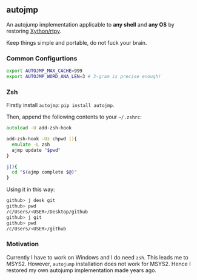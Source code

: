 ## autojmp

An autojump implementation applicable to **any shell** and **any OS** by restoring [Xython/rtpy](https://github.com/Xython/wisepy/tree/836b63c33685b6107e528256a3cc0a9600015140).

Keep things simple and portable, do not fuck your brain.

### Common Configurtions

```bash
export AUTOJMP_MAX_CACHE=999
export AUTOJMP_WORD_ANA_LEN=3 # 3-gram is precise enough!
```

### Zsh

Firstly install `autojmp`: `pip install autojmp`.

Then, append the following contents to your `~/.zshrc`:

```zsh
autoload -U add-zsh-hook

add-zsh-hook -Uz chpwd (){
  emulate -L zsh
  ajmp update "$pwd"
}

j(){
  cd "$(ajmp complete $@)"
} 
```

Using it in this way:

```zsh
github> j desk git
github> pwd
/c/Users/<USER>/Desktop/github
github> j git
github> pwd
/c/Users/<USER>/github
```

### Motivation

Currently I have to work on Windows and I do need `zsh`. This leads me to MSYS2.
However, `autojump` installation does not work for MSYS2.
Hence I restored my own autojump implementation made years ago. 
